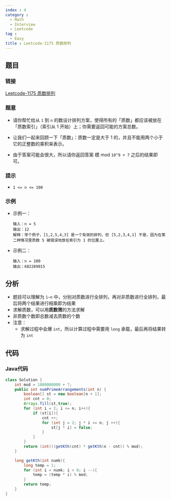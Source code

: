 ```yaml
---
index : 4
category : 
  - Math
  - Interview
  - Leetcode
tag : 
  - Easy
title : Leetcode-1175 质数排列
---
```


## 题目

### 链接

[Leetcode-1175 质数排列](https://leetcode.cn/problems/prime-arrangements/)

### 题意

- 请你帮忙给从 `1` 到 `n` 的数设计排列方案，使得所有的「质数」都应该被放在「质数索引」（索引从 1 开始）上；你需要返回可能的方案总数。

- 让我们一起来回顾一下「质数」：质数一定是大于 1 的，并且不能用两个小于它的正整数的乘积来表示。

- 由于答案可能会很大，所以请你返回答案 模 mod `10^9 + 7` 之后的结果即可。

### 提示

- `1 <= n <= 100`

### 示例

- 示例一：

  ```
  输入：n = 5
  输出：12
  解释：举个例子，[1,2,5,4,3] 是一个有效的排列，但 [5,2,3,4,1] 不是，因为在第二种情况里质数 5 被错误地放在索引为 1 的位置上。
  ```

- 示例二：

  ```
  输入：n = 100
  输出：682289015
  ```

## 分析

- 题目可以理解为 `1~n` 中，分别对质数进行全排列，再对非质数进行全排列，最后将两个结果进行相乘即为结果
- 求解质数，可以用**质数筛**的方法求解
- 非质数个数即总数减去质数的个数
- 注意：
  - 求解过程中会爆 `int`，所以计算过程中需要用 `long` 承载，最后再将结果转为 `int`

## 代码

### Java代码

```java
class Solution {
    int mod = 1000000000 + 7;
    public int numPrimeArrangements(int n) {
        boolean[] st = new boolean[n + 1];
        int cnt = 0;
        Arrays.fill(st,true);
        for (int i = 2; i <= n; i++){
            if (st[i]){
                cnt ++;
                for (int j = 2; j * i <= n; j ++){
                    st[j * i] = false;
                }
            }
        }
        return (int)((getKth(cnt) * getKth(n - cnt)) % mod);
    }

    long getKth(int numk){
        long temp = 1;
        for (int i = numk; i > 0; i --){
            temp = (temp * i) % mod;
        }
        return temp;
    }
}
```

